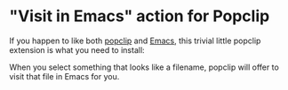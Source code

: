 # "Visit in Emacs" action for Popclip

If you happen to like both [popclip](http://pilotmoon.com/popclip/)
and [Emacs](http://emacsforosx.com), this trivial little popclip
extension is what you need to install:

When you select something that looks like a filename, popclip will
offer to visit that file in Emacs for you.
